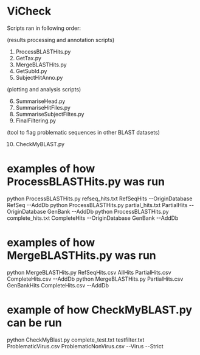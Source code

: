 # ViCheck

Scripts ran in following order:

(results processing and annotation scripts)

1. ProcessBLASTHits.py
2. GetTax.py
3. MergeBLASTHits.py
4. GetSubId.py
5. SubjectHitAnno.py
   
(plotting and analysis scripts)

6. SummariseHead.py
7. SummariseHitFiles.py
8. SummariseSubjectFiltes.py
9. FinalFiltering.py
    
(tool to flag problematic sequences in other BLAST datasets)

10. CheckMyBLAST.py

# examples of how ProcessBLASTHits.py was run
python ProcessBLASTHits.py refseq_hits.txt RefSeqHits --OriginDatabase RefSeq --AddDb
python ProcessBLASTHits.py partial_hits.txt PartialHits  --OriginDatabase GenBank --AddDb
python ProcessBLASTHits.py complete_hits.txt CompleteHits --OriginDatabase GenBank --AddDb
# examples of how MergeBLASTHits.py was run
python MergeBLASTHits.py RefSeqHits.csv AllHits PartialHits.csv CompleteHits.csv --AddDb
python MergeBLASTHits.py PartialHits.csv GenBankHits CompleteHits.csv --AddDb
# example of how CheckMyBLAST.py can be run
python CheckMyBlast.py complete_test.txt testfilter.txt ProblematicVirus.csv ProblematicNonVirus.csv --Virus --Strict
